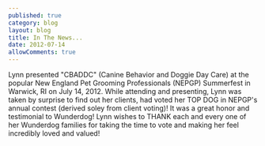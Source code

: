 ```yaml
---
published: true
category: blog
layout: blog
title: In The News...
date: 2012-07-14
allowComments: true
---
```


Lynn presented "CBADDC" (Canine Behavior and Doggie Day Care) at the popular New England Pet Grooming Professionals (NEPGP) Summerfest in Warwick, RI on July 14, 2012. While attending and presenting, Lynn was taken by surprise to find out her clients, had voted her TOP DOG in NEPGP's annual contest (derived soley from client voting)! It was a great honor and testimonial to Wunderdog! Lynn wishes to THANK each and every one of her Wunderdog families for taking the time to vote and making her feel incredibly loved and valued!
